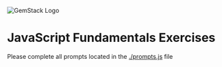 ![GemStack Logo](https://drive.google.com/uc?export=view&id=1r4aFWihEkAI_PiwciJvWAtDmiuKxguHl "GemStack - A Reliable Source of Deployable Knowledge")
# JavaScript Fundamentals Exercises

Please complete all prompts located in the [./prompts.js](./prompts.js) file